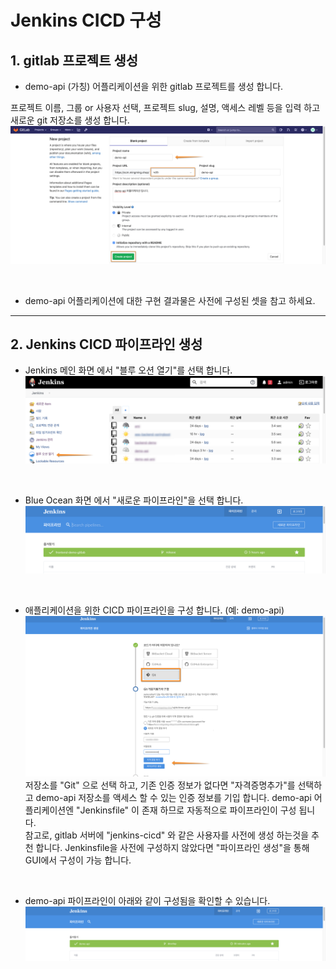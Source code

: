 # Jenkins CICD 구성

## 1. gitlab 프로젝트 생성

- demo-api (가칭) 어플리케이션을 위한 gitlab 프로젝트를 생성 합니다.

프로젝트 이름, 그룹 or 사용자 선택, 프로젝트 slug, 설명, 액세스 레벨 등을 입력 하고 새로운 git 저장소를 생성 합니다.
![gitlab-project](../img/gitlab-project-01.png)

<br/>

- demo-api 어플리케이션에 대한 구현 결과물은 사전에 구성된 셋을 참고 하세요.

---

## 2. Jenkins CICD 파이프라인 생성

-  Jenkins 메인 화면 에서 "블루 오션 열기"를 선택 합니다. 
![jenkins-project](../img/jenkins-cicd-02.png)

<br/>

-  Blue Ocean 화면 에서 "새로운 파이프라인"을 선택 합니다. 
![jenkins-project](../img/jenkins-cicd-03.png)

<br/>

-  애플리케이션을 위한 CICD 파이프라인을 구성 합니다. (예: demo-api) 
![jenkins-project](../img/jenkins-cicd-04.png)
저장소를 "Git" 으로 선택 하고, 기존 인증 정보가 없다면 "자격증명추가"를 선택하고 demo-api 저장소를 액세스 할 수 있는 인증 정보를 기입 합니다.
demo-api 어플리케이션엔 "Jenkinsfile" 이 존재 하므로 자동적으로 파이프라인이 구성 됩니다.   
참고로, gitlab 서버에 "jenkins-cicd" 와 같은 사용자를 사전에 생성 하는것을 추천 합니다. Jenkinsfile을 사전에 구성하지 않았다면 "파이프라인 생성"을 통해 GUI에서 구성이 가능 합니다.

<br/>

- demo-api 파이프라인이 아래와 같이 구성됨을 확인할 수 있습니다.
![jenkins-project](../img/jenkins-cicd-05.png)

